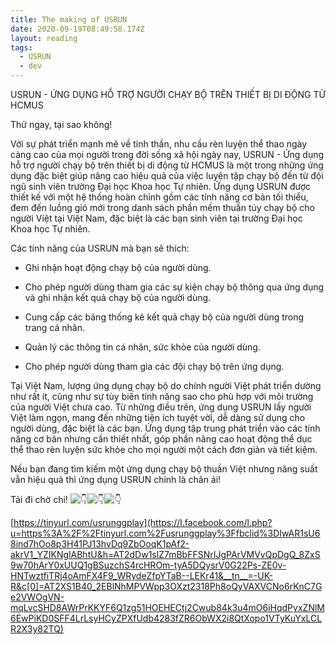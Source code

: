 ```yaml
---
title: The making of USRUN
date: 2020-09-19T08:49:58.174Z
layout: reading
tags:
  - USRUN
  - dev
---
```


USRUN - ỨNG DỤNG HỖ TRỢ NGƯỜI CHẠY BỘ TRÊN THIẾT BỊ DI ĐỘNG TỪ HCMUS

Thử ngay, tại sao không!

Với sự phát triển mạnh mẽ về tinh thần, nhu cầu rèn luyện thể thao ngày càng cao của mọi người trong đời sống xã hội ngày nay, USRUN - Ứng dụng hỗ trợ người chạy bộ trên thiết bị di động từ HCMUS là một trong những ứng dụng đặc biệt giúp nâng cao hiệu quả của việc luyện tập chạy bộ đến từ đội ngũ sinh viên trường Đại học Khoa học Tự nhiên. Ứng dụng USRUN được thiết kế với một hệ thống hoàn chỉnh gồm các tính năng cơ bản tối thiểu, đem đến luồng gió mới trong danh sách phần mềm thuần túy chạy bộ cho người Việt tại Việt Nam, đặc biệt là các bạn sinh viên tại trường Đại học Khoa học Tự nhiên.

Các tính năng của USRUN mà bạn sẽ thích:

+ Ghi nhận hoạt động chạy bộ của người dùng.

+ Cho phép người dùng tham gia các sự kiện chạy bộ thông qua ứng dụng và ghi nhận kết quả chạy bộ của người dùng.

+ Cung cấp các bảng thống kê kết quả chạy bộ của người dùng trong trang cá nhân.

+ Quản lý các thông tin cá nhân, sức khỏe của người dùng.

+ Cho phép người dùng tham gia các đội chạy bộ trên ứng dụng.

Tại Việt Nam, lượng ứng dụng chạy bộ do chính người Việt phát triển dường như rất ít, cũng như sự tùy biến tính năng sao cho phù hợp với môi trường của người Việt chưa cao. Từ những điều trên, ứng dụng USRUN lấy người Việt làm ngọn, mang đến những tiện ích tuyệt vời, dễ dàng sử dụng cho người dùng, đặc biệt là các bạn. Ứng dụng tập trung phát triển vào các tính năng cơ bản nhưng cần thiết nhất, góp phần nâng cao hoạt động thể dục thể thao rèn luyện sức khỏe cho mọi người một cách đơn giản và tiết kiệm.

Nếu bạn đang tìm kiếm một ứng dụng chạy bộ thuần Việt nhưng năng suất vẫn hiệu quả thì ứng dụng USRUN chính là chân ái!

Tải đi chờ chi! ![👇](https://static.xx.fbcdn.net/images/emoji.php/v9/ta8/1.5/16/1f447.png)![👇](https://static.xx.fbcdn.net/images/emoji.php/v9/ta8/1.5/16/1f447.png)![👇](https://static.xx.fbcdn.net/images/emoji.php/v9/ta8/1.5/16/1f447.png)

[https://tinyurl.com/usrunggplay](https://l.facebook.com/l.php?u=https%3A%2F%2Ftinyurl.com%2Fusrunggplay%3Ffbclid%3DIwAR1sU68ind7hOo8p3H41PJ13hvDq9ZbOoqK1pAf2-akrV1_YZIKNglABhtU&h=AT2dDw1slZ7mBbFFSNrIJgPArVMVvQpDgQ_8ZxS9w70hArY0xUUQ1gBSuzchS4rcHROm-tyA5DQysrV0G22Ps-ZE0v-HNTwztfiTRj4oAmFX4F9_WRydeZfpYTaB--LEKr41&__tn__=-UK-R&c[0]=AT2XS1B40_2EBlNhMPVWpp3OXzt2318Ph8oQyVAXVCNo6rKnC7Ge2VWOgVN-mqLvcSHD8AWrPrKKYF6Q1zg51HOEHECtj2Cwub84k3u4mO6iHqdPyxZNlM6EwPiKD0SFF4LrLsyHCyZPXfUdb4283fZR6ObWX2i8QtXopo1VTyKuYxLCLR2X3y82TQ)

